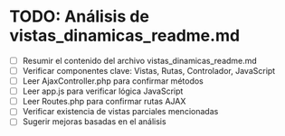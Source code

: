 # TODO: Análisis de vistas_dinamicas_readme.md

- [ ] Resumir el contenido del archivo vistas_dinamicas_readme.md
- [ ] Verificar componentes clave: Vistas, Rutas, Controlador, JavaScript
- [ ] Leer AjaxController.php para confirmar métodos
- [ ] Leer app.js para verificar lógica JavaScript
- [ ] Leer Routes.php para confirmar rutas AJAX
- [ ] Verificar existencia de vistas parciales mencionadas
- [ ] Sugerir mejoras basadas en el análisis
